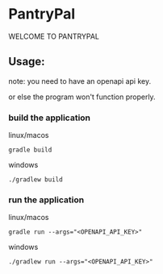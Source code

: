 # PantryPal
WELCOME TO PANTRYPAL
## Usage:
note: you need to have an openapi api key.

or else the program won't function properly.
### build the application
linux/macos
```Shell
gradle build
```
windows
```Batchfile
./gradlew build
```

### run the application

linux/macos
```Shell
gradle run --args="<OPENAPI_API_KEY>"
```
windows
```Batchfile
./gradlew run --args="<OPENAPI_API_KEY>"
```